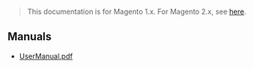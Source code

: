 <blockquote class="important">This documentation is for Magento 1.x. For Magento 2.x, see <a href="https://docs.auroraextensions.com/magento/extensions/2.x/tokenizeuserauthentication/latest/">here</a>.</blockquote>

## Manuals

- [UserManual.pdf](https://docs.auroraextensions.com/magento/extensions/1.x/tokenizeuserauthentication/1.1.0/manuals/UserManual.pdf)
